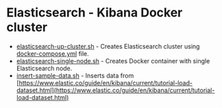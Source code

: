 # Elasticsearch - Kibana Docker cluster


* [elasticsearch-up-cluster.sh](elasticsearch-up-cluster.sh) - Creates Elasticsearch cluster using [docker-compose.yml](docker-compose.yml) file.
* [elasticsearch-single-node.sh](elasticsearch-single-node.sh) - Creates Docker container with single Elasticsearch node.
* [insert-sample-data.sh](insert-sample-data.sh) - Inserts data from [https://www.elastic.co/guide/en/kibana/current/tutorial-load-dataset.html](https://www.elastic.co/guide/en/kibana/current/tutorial-load-dataset.html)
